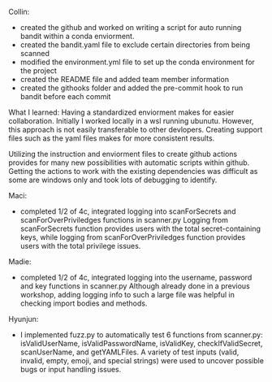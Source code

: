 Collin:
-   created the github and worked on writing a script for auto running bandit within a conda enviorment.
-   created the bandit.yaml file to exclude certain directories from being scanned
-   modified the environment.yml file to set up the conda environment for the project
-   created the README file and added team member information
-   created the githooks folder and added the pre-commit hook to run bandit before each commit

What I learned:
Having a standardized enviorment makes for easier collaboration. Initially I worked locally in a wsl running ubunutu. However, this approach is not easily transferable to other devlopers. 
Creating support files such as the yaml files makes for more consistent results. 

Utilizing the instruction and enviorment files to create github actions provides for many new possibilities with automatic scripts within github. Getting the actions to work with the existing dependencies was difficult as some are windows only and took lots of debugging to identify.

Maci:
- completed 1/2 of 4c, integrated logging into scanForSecrets and scanForOverPriviledges functions in scanner.py
  Logging from scanForSecrets function provides users with the total secret-containing keys, while logging from scanForOverPriviledges function provides users with the total privilege issues.


Madie:
- completed 1/2 of 4c, integrated logging into the username, password and key functions in scanner.py
  Although already done in a previous workshop, adding logging info to such a large file was helpful in checking import bodies and methods.


Hyunjun:
- I implemented fuzz.py to automatically test 6 functions from scanner.py: isValidUserName, isValidPasswordName, isValidKey, checkIfValidSecret, scanUserName, and
  getYAMLFiles. A variety of test inputs (valid, invalid, empty, emoji, and special strings) were used to uncover possible bugs or input handling issues.

